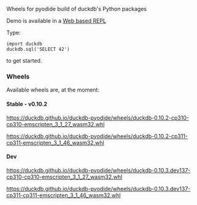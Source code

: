 Wheels for pyodide build of duckdb's Python packages


Demo is available in a [Web based REPL](https://duckdb.github.io/duckdb-pyodide/console)

Type:
```
import duckdb
duckdb.sql('SELECT 42')
```
to get started.


### Wheels
Available wheels are, at the moment:

#### Stable - v0.10.2

https://duckdb.github.io/duckdb-pyodide/wheels/duckdb-0.10.2-cp310-cp310-emscripten_3_1_27_wasm32.whl

https://duckdb.github.io/duckdb-pyodide/wheels/duckdb-0.10.2-cp311-cp311-emscripten_3_1_46_wasm32.whl

#### Dev

https://duckdb.github.io/duckdb-pyodide/wheels/duckdb-0.10.3.dev137-cp310-cp310-emscripten_3_1_27_wasm32.whl

https://duckdb.github.io/duckdb-pyodide/wheels/duckdb-0.10.3.dev137-cp311-cp311-emscripten_3_1_46_wasm32.whl
